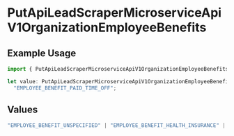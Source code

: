 # PutApiLeadScraperMicroserviceApiV1OrganizationEmployeeBenefits

## Example Usage

```typescript
import { PutApiLeadScraperMicroserviceApiV1OrganizationEmployeeBenefits } from "oppulence-backend-sdk/models/operations";

let value: PutApiLeadScraperMicroserviceApiV1OrganizationEmployeeBenefits =
  "EMPLOYEE_BENEFIT_PAID_TIME_OFF";
```

## Values

```typescript
"EMPLOYEE_BENEFIT_UNSPECIFIED" | "EMPLOYEE_BENEFIT_HEALTH_INSURANCE" | "EMPLOYEE_BENEFIT_RETIREMENT_PLAN" | "EMPLOYEE_BENEFIT_PAID_TIME_OFF" | "EMPLOYEE_BENEFIT_REMOTE_WORK"
```